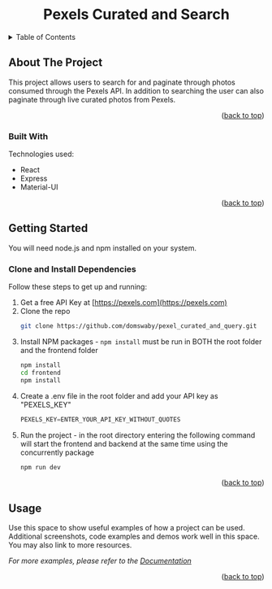 <a name="readme-top"></a>

<br />
<div align="center">
  
  <h1 align="center">Pexels Curated and Search</h1>

</div>



<!-- TABLE OF CONTENTS -->
<details>
  <summary>Table of Contents</summary>
  <ol>
    <li>
      <a href="#about-the-project">About The Project</a>
      <ul>
        <li><a href="#built-with">Built With</a></li>
      </ul>
    </li>
    <li>
      <a href="#getting-started">Getting Started</a>
      <ul>
        <li><a href="#prerequisites">Prerequisites</a></li>
        <li><a href="#installation">Installation</a></li>
      </ul>
    </li>
    <li><a href="#usage">Usage</a></li>

  </ol>
</details>



<!-- ABOUT THE PROJECT -->
## About The Project

This project allows users to search for and paginate through photos consumed through the Pexels API.  In addition to searching the user can also paginate through live curated photos from Pexels.

<p align="right">(<a href="#readme-top">back to top</a>)</p>

### Built With

Technologies used:

* React
* Express
* Material-UI

<p align="right">(<a href="#readme-top">back to top</a>)</p>

<!-- GETTING STARTED -->
## Getting Started

You will need node.js and npm installed on your system.

### Clone and Install Dependencies 

Follow these steps to get up and running: 

1. Get a free API Key at [https://pexels.com](https://pexels.com)
2. Clone the repo
   ```sh
   git clone https://github.com/domswaby/pexel_curated_and_query.git
   ```
3. Install NPM packages - `npm install` must be run in BOTH the root folder and the frontend folder
   ```sh
   npm install
   cd frontend 
   npm install
   ```
4. Create a .env file in the root folder and add your API key as "PEXELS_KEY"
   ```js
   PEXELS_KEY=ENTER_YOUR_API_KEY_WITHOUT_QUOTES
   ```
5. Run the project - in the root directory entering the following command will start the frontend and backend at the same time using the concurrently package
   ```js
   npm run dev
   ```

<p align="right">(<a href="#readme-top">back to top</a>)</p>



<!-- USAGE EXAMPLES -->
## Usage

Use this space to show useful examples of how a project can be used. Additional screenshots, code examples and demos work well in this space. You may also link to more resources.

_For more examples, please refer to the [Documentation](https://example.com)_

<p align="right">(<a href="#readme-top">back to top</a>)</p>
